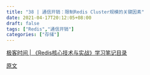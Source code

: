 ```yaml
---
title: "38 | 通信开销：限制Redis Cluster规模的关键因素"
date: 2021-04-17T20:12:05+08:00
draft: false
tags: ["Redis","通信开销"]
categories: ["存储"]
---
```


[极客时间 | 《Redis核心技术与实战》学习笔记目录](../dir)

[原文](https://time.geekbang.org/column/article/310347)